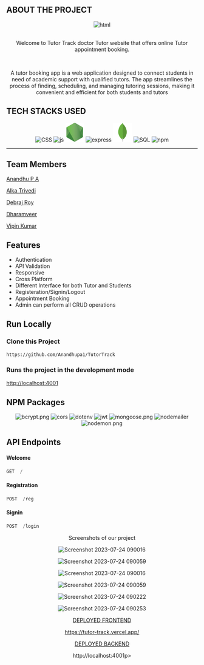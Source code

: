 ## ABOUT THE PROJECT

<div align="center"  width="55" height="55">
  <img src="https://github.com/Anandhupa1/TutorTrack/blob/main/Frontend/Admin_dashboard/assets/images/Logo.png" alt="html" width="200" height="100"/>
  <br>
  <br>
  <p>Welcome to Tutor Track doctor Tutor website that offers online Tutor appointment booking.</p>
  <br>
  <p>A tutor booking app is a web application designed to connect students in need of academic support with qualified tutors. The app streamlines the process of finding, scheduling, and managing tutoring sessions, making it convenient and efficient for both students and tutors </p>
</div>

## TECH STACKS USED

<p align = "center">

<img src="https://user-images.githubusercontent.com/25181517/183898674-75a4a1b1-f960-4ea9-abcb-637170a00a75.png" alt="CSS" width="50" height="55"/>
<img src="https://user-images.githubusercontent.com/25181517/117447155-6a868a00-af3d-11eb-9cfe-245df15c9f3f.png" alt="js" width="50" height="50"/>
<img src="https://raw.githubusercontent.com/PrinceCorwin/Useful-tech-icons/main/images/nodejs.png" alt="nodejs" width="50" height="50"/>
<img src="https://res.cloudinary.com/kc-cloud/images/f_auto,q_auto/v1651772163/expressjslogo/expressjslogo.webp?_i=AA" alt="express" width="50" height="50"/>
 <img src="https://raw.githubusercontent.com/PrinceCorwin/Useful-tech-icons/main/images/mongodb-leaf.png" alt="mongo" width="50" height="50"/> 
<img src="https://encrypted-tbn0.gstatic.com/images?q=tbn:ANd9GcS_8111ZxkY6gTsXBH28xrKXOSH5kFfSCk5eKhFwf0fhA&usqp=CAU&ec=48665698" alt="SQL" width="50" height="50"/>
<img src="https://user-images.githubusercontent.com/25181517/121401671-49102800-c959-11eb-9f6f-74d49a5e1774.png" alt="npm" width="50" height="50"/>
  
</p>
<hr>

## Team Members


 [Anandhu P A](https://github.com/Anandhupa1) 
 
 [Alka Trivedi](https://github.com/Alka0814) 
 
 [Debraj Roy](https://github.com/ShradhaVastrakar) 
 
 [Dharamveer](https://github.com/vaibhzz10) 
 
 [Vipin Kumar](https://github.com/Vipin4147) 

 
## Features 
-  Authentication
-  API Validation
-  Responsive
-  Cross Platform
-  Different Interface for both Tutor and Students
-  Registeration/Signin/Logout
-  Appointment Booking
-  Admin can perform all CRUD operations

## Run Locally
### Clone this Project

```
https://github.com/Anandhupa1/TutorTrack
```


### Runs the project in the development mode

[http://localhost:4001](http://localhost:4001)


## NPM Packages
<p align = "center">
<img src="https://repository-images.githubusercontent.com/139898859/9617c480-81c2-11ea-94fc-322231ead1f0" alt="bcrypt.png" width="70" height="50"/>
<img src="https://github.com/faraz412/cozy-passenger-4798/blob/main/Frontend/Files/cors.png?raw=true" alt="cors" width="70" height="50"/>
<img src="https://github.com/faraz412/cozy-passenger-4798/blob/main/Frontend/Files/download.png?raw=true" alt="dotenv" width="60" height="50"/>
<img src="https://github.com/faraz412/cozy-passenger-4798/blob/main/Frontend/Files/JWT.png?raw=true" alt="jwt" width="70" height="50"/>
<img src="https://4008838.fs1.hubspotusercontent-na1.net/hubfs/4008838/mogoose-logo.png" alt="mongoose.png" width="70" height="70"/>     
<img src="https://i0.wp.com/community.nodemailer.com/wp-content/uploads/2015/10/n2-2.png?fit=422%2C360&ssl=1" alt="nodemailer" width="50" height="70"/>
<img src="https://user-images.githubusercontent.com/13700/35731649-652807e8-080e-11e8-88fd-1b2f6d553b2d.png" alt="nodemon.png" width="50" height="50"/>

   
   
## API Endpoints
   #### Welcome
```javascript
GET  /
```
  #### Registration
```javascript
POST  /reg
```
  #### Signin
```javascript
POST  /login

```
<div align = "center">  

<p>Screenshots of our project</p>

![Screenshot 2023-07-24 090016](https://github.com/Anandhupa1/TutorTrack/assets/116183472/24352b9c-f9b1-4567-a736-8ce9bba3b185)

![Screenshot 2023-07-24 090059](https://github.com/Anandhupa1/TutorTrack/assets/116183472/5dc4d994-c304-4d9e-a1ad-5afe9895e8cc)

![Screenshot 2023-07-24 090016](https://github.com/Anandhupa1/TutorTrack/assets/116183472/49b6cda9-bcd2-4aa8-ba02-4c103852a09a)

![Screenshot 2023-07-24 090059](https://github.com/Anandhupa1/TutorTrack/assets/116183472/c28c36bf-c761-477d-9a6e-d306e8a2950c)

![Screenshot 2023-07-24 090222](https://github.com/Anandhupa1/TutorTrack/assets/116183472/e7ef39b7-1ab4-4641-ab83-95375efb74d4)

![Screenshot 2023-07-24 090253](https://github.com/Anandhupa1/TutorTrack/assets/116183472/dbb19d1e-e4c6-4f46-8169-29b48f625c96)




 
[DEPLOYED FRONTEND](https://tutor-track.vercel.app/)<p>https://tutor-track.vercel.app/</p>

[DEPLOYED BACKEND](http://localhost:4001)<p>http://localhost:4001p>

 

